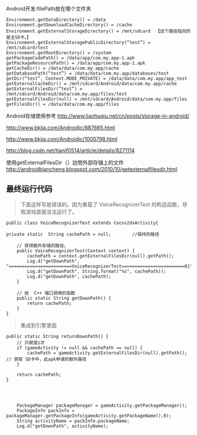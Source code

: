 




>
Android开发:filePath放在哪个文件夹  

	Environment.getDataDirectory() = /data  
	Environment.getDownloadCacheDirectory() = /cache  
	Environment.getExternalStorageDirectory() = /mnt/sdcard  【这个路径指向的是主SD卡。】
	Environment.getExternalStoragePublicDirectory(“test”) = /mnt/sdcard/test  
	Environment.getRootDirectory() = /system  
	getPackageCodePath() = /data/app/com.my.app-1.apk  
	getPackageResourcePath() = /data/app/com.my.app-1.apk  
	getCacheDir() = /data/data/com.my.app/cache  
	getDatabasePath(“test”) = /data/data/com.my.app/databases/test  
	getDir(“test”, Context.MODE_PRIVATE) = /data/data/com.my.app/app_test  
	getExternalCacheDir() = /mnt/sdcard/Android/data/com.my.app/cache  
	getExternalFilesDir(“test”) = /mnt/sdcard/Android/data/com.my.app/files/test  
	getExternalFilesDir(null) = /mnt/sdcard/Android/data/com.my.app/files  
	getFilesDir() = /data/data/com.my.app/files  

Android存储使用参考
http://www.liaohuqiu.net/cn/posts/storage-in-android/

http://www.bkjia.com/Androidjc/887665.html  

http://www.bkjia.com/Androidjc/1005798.html

http://blog.csdn.net/tianjf0514/article/details/8271114

使用getExternalFilesDir（）訪問外部存儲上的文件
http://androidbiancheng.blogspot.com/2010/10/getexternalfilesdir.html


## 最终运行代码

>下面这样写是错误的。因为重载了 VoiceRecognizerTest 的构造函数，导致游戏直接没法运行了。

	public class VoiceRecognizerTest extends Cocos2dxActivity{

	private static  String cachePath = null; 		//保持的路径

	    // 获得额外存储的路径。 
	    public VoiceRecognizerTest(Context context) {
	    	cachePath = context.getExternalFilesDir(null).getPath();
	    	Log.d("getDownPath", "========================VoiceRecognizerTest========================01");
	    	Log.d("getDownPath", String.format("%s", cachePath));
	    	Log.d("getDownPath", cachePath);
		}
	    
	    // 给  C++ 端口调用的函数
	    public static String getDownPath() {
	    	return cachePath;
		}
	}

>集成到引擎里面  

	public static String returnDownPath() {
		// 只赋值1次
		if (gameActivity != null && cachePath == null) {
			cachePath = gameActivity.getExternalFilesDir(null).getPath();	// 获取 SD卡中，此apk申请的额外路径
		}
		
		return cachePath;
	}

	


		PackageManager packageManager = gameActivity.getPackageManager();
		PackageInfo packInfo = packageManager.getPackageInfo(gameActivity.getPackageName(),0);
		String activityName = packInfo.packageName;
		Log.d("getDownPath", activityName);